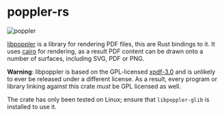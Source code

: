 # poppler-rs
![poppler](https://img.shields.io/crates/v/poppler.svg)

[libpoppler](https://poppler.freedesktop.org/) is a library for rendering PDF files, this are Rust bindings to it. It uses [cairo](https://crates.io/crates/cairo-rs) for rendering, as a result PDF content can be drawn onto a number of surfaces, including SVG, PDF or PNG.

**Warning**: libpoppler is based on the GPL-licensed [xpdf-3.0](http://www.foolabs.com/xpdf/) and is unlikely to ever be released under a different license. As a result, every program or library linking against this crate *must* be GPL licensed as well.

The crate has only been tested on Linux; ensure that `libpoppler-glib` is installed to use it.
